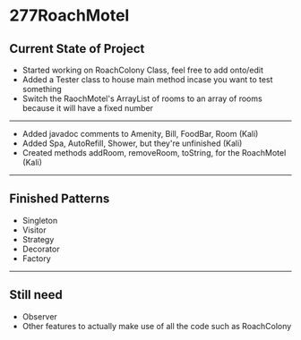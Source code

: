 # 277RoachMotel
## Current State of Project
- Started working on RoachColony Class, feel free to add onto/edit
- Added a Tester class to house main method incase you want to test something
- Switch the RaochMotel's ArrayList of rooms to an array of rooms because it will have a fixed number
---
- Added javadoc comments to Amenity, Bill, FoodBar, Room (Kali)
- Added Spa, AutoRefill, Shower, but they're unfinished (Kali)
- Created methods addRoom, removeRoom, toString, for the RoachMotel (Kali)
---
## Finished Patterns
- Singleton
- Visitor
- Strategy
- Decorator
- Factory
---
## Still need
- Observer
- Other features to actually make use of all the code such as RoachColony

